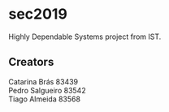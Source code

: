 # sec2019
Highly Dependable Systems project from IST.

## Creators
Catarina Brás 83439\
Pedro Salgueiro 83542\
Tiago Almeida 83568
